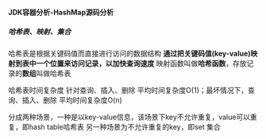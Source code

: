 #### JDK容器分析-HashMap源码分析

##### 哈希表、映射、集合
哈希表是根据关键码值而直接进行访问的数据结构
**通过把关键码值(key-value)映射到表中一个位置来访问记录，以加快查询速度**
映射函数叫做**哈希函数**，存放记录的**数组**叫做哈希表

哈希表时间复杂度
针对查询、插入、删除 平均时间复杂度O(1)；最坏情况下，查询、插入、删除 平均时间复杂度O(n)

分成两种场景，一种是以key-value信息，该场景下key不允许重复，value可以重复，即hash table哈希表
另一种场景为不允许重复的key，即set 集合